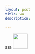 ```yaml
---
layout: post
title: wa
description: 

---
```


ssa <img src="{{site.img_url}}/2013/test.png" width="50px" />

